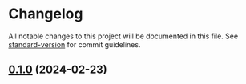 # Changelog

All notable changes to this project will be documented in this file. See [standard-version](https://github.com/conventional-changelog/standard-version) for commit guidelines.

## [0.1.0](https://github.com/Kontent-ai-consulting/kontent-ai-model-accelerator/compare/v0.0.2...v0.1.0) (2024-02-23)
